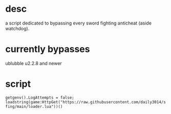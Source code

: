 # desc
a script dedicated to bypassing every sword fighting anticheat (aside watchdog).
# currently bypasses
ublubble u2.2.8 and newer
# script
``
getgenv().LogAttempts = false; loadstring(game:HttpGet("https://raw.githubusercontent.com/daily3014/sfing/main/loader.lua"))()
``
